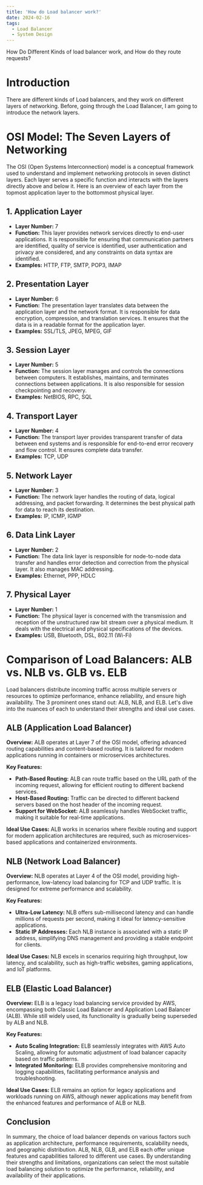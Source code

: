 ```yaml
---
title: 'How do Load balancer work?'
date: 2024-02-16
tags:
  - Load Balancer
  - System Design
---
```


How Do Different Kinds of load balancer work, and How do they route requests?

# Introduction
There are different kinds of Load balancers, and they work on different layers of networking. Before, going through the Load Balancer, I am going to introduce the network layers.

# OSI Model: The Seven Layers of Networking

The OSI (Open Systems Interconnection) model is a conceptual framework used to understand and implement networking protocols in seven distinct layers. Each layer serves a specific function and interacts with the layers directly above and below it. Here is an overview of each layer from the topmost application layer to the bottommost physical layer.

## 1. Application Layer

- **Layer Number:** 7
- **Function:** This layer provides network services directly to end-user applications. It is responsible for ensuring that communication partners are identified, quality of service is identified, user authentication and privacy are considered, and any constraints on data syntax are identified.
- **Examples:** HTTP, FTP, SMTP, POP3, IMAP

## 2. Presentation Layer

- **Layer Number:** 6
- **Function:** The presentation layer translates data between the application layer and the network format. It is responsible for data encryption, compression, and translation services. It ensures that the data is in a readable format for the application layer.
- **Examples:** SSL/TLS, JPEG, MPEG, GIF

## 3. Session Layer

- **Layer Number:** 5
- **Function:** The session layer manages and controls the connections between computers. It establishes, maintains, and terminates connections between applications. It is also responsible for session checkpointing and recovery.
- **Examples:** NetBIOS, RPC, SQL

## 4. Transport Layer

- **Layer Number:** 4
- **Function:** The transport layer provides transparent transfer of data between end systems and is responsible for end-to-end error recovery and flow control. It ensures complete data transfer.
- **Examples:** TCP, UDP

## 5. Network Layer

- **Layer Number:** 3
- **Function:** The network layer handles the routing of data, logical addressing, and packet forwarding. It determines the best physical path for data to reach its destination.
- **Examples:** IP, ICMP, IGMP

## 6. Data Link Layer

- **Layer Number:** 2
- **Function:** The data link layer is responsible for node-to-node data transfer and handles error detection and correction from the physical layer. It also manages MAC addressing.
- **Examples:** Ethernet, PPP, HDLC

## 7. Physical Layer

- **Layer Number:** 1
- **Function:** The physical layer is concerned with the transmission and reception of the unstructured raw bit stream over a physical medium. It deals with the electrical and physical specifications of the devices.
- **Examples:** USB, Bluetooth, DSL, 802.11 (Wi-Fi)


# Comparison of Load Balancers: ALB vs. NLB vs. GLB vs. ELB

Load balancers distribute incoming traffic across multiple servers or resources to optimize performance, enhance reliability, and ensure high availability. The 3 prominent ones stand out: ALB, NLB, and ELB. Let's dive into the nuances of each to understand their strengths and ideal use cases.

## ALB (Application Load Balancer)

**Overview:** ALB operates at Layer 7 of the OSI model, offering advanced routing capabilities and content-based routing. It is tailored for modern applications running in containers or microservices architectures.

**Key Features:**
- **Path-Based Routing:** ALB can route traffic based on the URL path of the incoming request, allowing for efficient routing to different backend services.
- **Host-Based Routing:** Traffic can be directed to different backend servers based on the host header of the incoming request.
- **Support for WebSocket:** ALB seamlessly handles WebSocket traffic, making it suitable for real-time applications.

**Ideal Use Cases:** ALB works in scenarios where flexible routing and support for modern application architectures are required, such as microservices-based applications and containerized environments.

## NLB (Network Load Balancer)

**Overview:** NLB operates at Layer 4 of the OSI model, providing high-performance, low-latency load balancing for TCP and UDP traffic. It is designed for extreme performance and scalability.

**Key Features:**
- **Ultra-Low Latency:** NLB offers sub-millisecond latency and can handle millions of requests per second, making it ideal for latency-sensitive applications.
- **Static IP Addresses:** Each NLB instance is associated with a static IP address, simplifying DNS management and providing a stable endpoint for clients.

**Ideal Use Cases:** NLB excels in scenarios requiring high throughput, low latency, and scalability, such as high-traffic websites, gaming applications, and IoT platforms.


## ELB (Elastic Load Balancer)

**Overview:** ELB is a legacy load balancing service provided by AWS, encompassing both Classic Load Balancer and Application Load Balancer (ALB). While still widely used, its functionality is gradually being superseded by ALB and NLB.

**Key Features:**
- **Auto Scaling Integration:** ELB seamlessly integrates with AWS Auto Scaling, allowing for automatic adjustment of load balancer capacity based on traffic patterns.
- **Integrated Monitoring:** ELB provides comprehensive monitoring and logging capabilities, facilitating performance analysis and troubleshooting.

**Ideal Use Cases:** ELB remains an option for legacy applications and workloads running on AWS, although newer applications may benefit from the enhanced features and performance of ALB or NLB.

## Conclusion

In summary, the choice of load balancer depends on various factors such as application architecture, performance requirements, scalability needs, and geographic distribution. ALB, NLB, GLB, and ELB each offer unique features and capabilities tailored to different use cases. By understanding their strengths and limitations, organizations can select the most suitable load balancing solution to optimize the performance, reliability, and availability of their applications.
